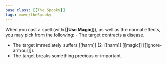 ```yaml
---
base class: [[The Spooky]]
tags: move/theSpooky
---
```

When you cast a spell (with **[[Use Magic]]**), as well as the normal effects, you may pick from the following:   - The target contracts a disease.
  - The target immediately suffers [[harm]] (2-[[harm]] [[magic]] [[ignore-armour]]).
  - The target breaks something precious or important.
